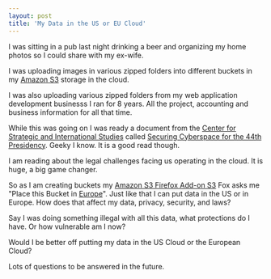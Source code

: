 ```yaml
---
layout: post
title: 'My Data in the US or EU Cloud'
---
```

<p id="__mce">I was sitting in a pub last night drinking a beer and organizing my home photos so I could share with my ex-wife.<p></p>
I was uploading images in various zipped folders into different buckets in my <a class="zem_slink" title="Amazon S3" rel="homepage" href="http://aws.amazon.com/s3">Amazon S3</a> storage in the cloud.<p></p>
I was also uploading various zipped folders from my web application development businesss I ran for 8 years. All the project, accounting and business information for all that time.<p></p>
While this was going on I was ready a document from the <a href="http://www.csis.org" target="_blank">Center for Strategic and International Studies</a> called <a href="http://www.csis.org/component/option,com_csis_pubs/task,view/id,5157/" target="_blank">Securing Cyberspace for the 44th Presidency</a>. Geeky I know. It is a good read though.<p></p>
I am reading about the legal challenges facing us operating in the cloud. It is huge, a big game changer.<p></p>
So as I am creating buckets my <a href="https://addons.mozilla.org/en-US/firefox/addon/3247">Amazon S3 Firefox Add-on S3</a> Fox asks me "Place this Bucket in <a class="zem_slink" title="Europe" rel="wikipedia" href="http://en.wikipedia.org/wiki/Europe">Europe</a>".  Just like that I can put data in the US or in Europe. How does that affect my data, privacy, security, and laws?<p></p>
Say I was doing something illegal with all this data, what protections do I have. Or how vulnerable am I now?<p></p>
Would I be better off putting my data in the US Cloud or the European Cloud?<p></p>
Lots of questions to be answered in the future.<p></p>
<input id="gwProxy" type="hidden" /><p></p>
<!--Session data-->
<input id="jsProxy" onclick="jsCall();" type="hidden" /><p></p>
<input id="gwProxy" type="hidden" /><p></p>
<!--Session data--><input id="jsProxy" onclick="jsCall();" type="hidden" />
